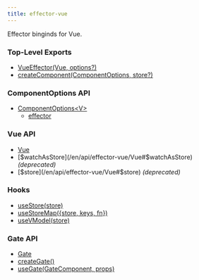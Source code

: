```yaml
---
title: effector-vue
---
```


Effector binginds for Vue.

### Top-Level Exports

- [VueEffector(Vue, options?)](/en/api/effector-vue/VueEffector)
- [createComponent(ComponentOptions, store?)](/en/api/effector-vue/createComponent)

### ComponentOptions API

- [ComponentOptions\<V\>](/en/api/effector-vue/ComponentOptions)
  - [effector](/en/api/effector-vue/ComponentOptions#effector)

### Vue API

- [Vue](/en/api/effector-vue/Vue)
- [$watchAsStore](/en/api/effector-vue/Vue#$watchAsStore) _(deprecated)_
- [$store](/en/api/effector-vue/Vue#$store) _(deprecated)_

### Hooks

- [useStore(store)](/en/api/effector-vue/useStore)
- [useStoreMap({store, keys, fn})](/en/api/effector-vue/useStoreMap)
- [useVModel(store)](/en/api/effector-vue/useVModel)

### Gate API

- [Gate](/en/api/effector-vue/Gate)
- [createGate()](/en/api/effector-vue/createGate)
- [useGate(GateComponent, props)](/en/api/effector-vue/useGate)

